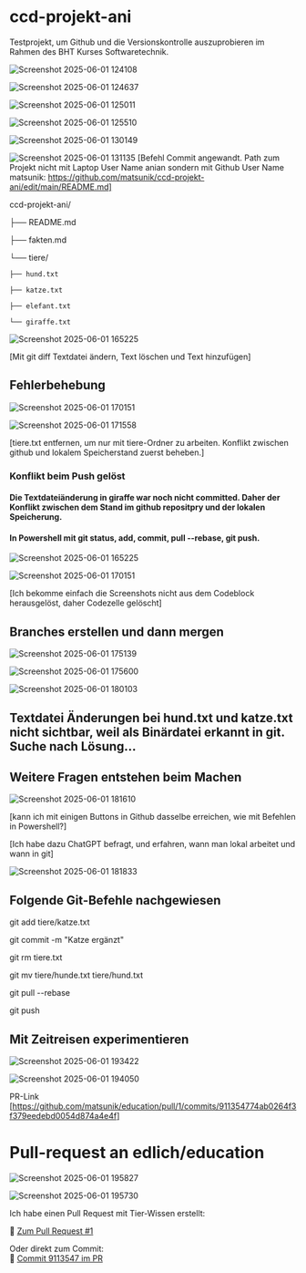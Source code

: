 # ccd-projekt-ani
Testprojekt, um Github und die Versionskontrolle auszuprobieren im Rahmen des BHT Kurses Softwaretechnik.

![Screenshot 2025-06-01 124108](https://github.com/user-attachments/assets/9db349db-40e3-486f-a64f-36cac3937a94)

![Screenshot 2025-06-01 124637](https://github.com/user-attachments/assets/70e1f1cf-7ae9-4d4c-b97c-517bb97f6b66)

![Screenshot 2025-06-01 125011](https://github.com/user-attachments/assets/a6e0d4b7-fd5b-4f5b-aaf8-45610659dc1c)

![Screenshot 2025-06-01 125510](https://github.com/user-attachments/assets/fcb95608-7c47-4e37-877d-95b690fe7e44)

![Screenshot 2025-06-01 130149](https://github.com/user-attachments/assets/01943818-22e3-4877-87ef-f42790325880)

![Screenshot 2025-06-01 131135](https://github.com/user-attachments/assets/14f9a4fe-d7a3-4217-885d-fd843e537917)
[Befehl Commit angewandt. Path zum Projekt nicht mit Laptop User Name anian sondern mit Github User Name matsunik: https://github.com/matsunik/ccd-projekt-ani/edit/main/README.md]

ccd-projekt-ani/

├── README.md

├── fakten.md

└── tiere/

    ├── hund.txt
    
    ├── katze.txt
    
    ├── elefant.txt
    
    └── giraffe.txt

    
![Screenshot 2025-06-01 165225](https://github.com/user-attachments/assets/20eea0c9-e3e7-4183-9a0c-a7ada46247a0)

[Mit git diff Textdatei ändern, Text löschen und Text hinzufügen]

## Fehlerbehebung

![Screenshot 2025-06-01 170151](https://github.com/user-attachments/assets/70ea5e57-5af3-4b9b-a36a-7a0c578d8dee)

![Screenshot 2025-06-01 171558](https://github.com/user-attachments/assets/a0e05b65-8694-455f-a304-0c2d8b4a1d7b)

[tiere.txt entfernen, um nur mit tiere-Ordner zu arbeiten. Konflikt zwischen github und lokalem Speicherstand zuerst beheben.]

###  Konflikt beim Push gelöst
#### Die Textdateiänderung in giraffe war noch nicht committed. Daher der Konflikt zwischen dem Stand im github repositpry und der lokalen Speicherung. 
#### In Powershell mit git status, add, commit, pull --rebase, git push.

![Screenshot 2025-06-01 165225](https://github.com/user-attachments/assets/5099aa8b-eaf7-4132-911a-2213596b81fc)

![Screenshot 2025-06-01 170151](https://github.com/user-attachments/assets/4a9e9a56-8fd2-4019-87ef-adecd6738800)

[Ich bekomme einfach die Screenshots nicht aus dem Codeblock herausgelöst, daher Codezelle gelöscht]

## Branches erstellen und dann mergen

![Screenshot 2025-06-01 175139](https://github.com/user-attachments/assets/02638502-7b2a-45bb-815c-db613c889e68)

![Screenshot 2025-06-01 175600](https://github.com/user-attachments/assets/05097f7e-b385-4fc6-90f2-e844f1256ee4)

![Screenshot 2025-06-01 180103](https://github.com/user-attachments/assets/0c37d576-9f0b-4559-be3b-600e3728c7cf)

## Textdatei Änderungen bei hund.txt und katze.txt nicht sichtbar, weil als Binärdatei erkannt in git. Suche nach Lösung...

## Weitere Fragen entstehen beim Machen

![Screenshot 2025-06-01 181610](https://github.com/user-attachments/assets/f002093e-d058-4660-bf68-34a76da84724)

[kann ich mit einigen Buttons in Github dasselbe erreichen, wie mit Befehlen in Powershell?]

[Ich habe dazu ChatGPT befragt, und erfahren, wann man lokal arbeitet und wann in git]

![Screenshot 2025-06-01 181833](https://github.com/user-attachments/assets/82b63266-9be0-418c-a5d4-44d04f67e950)

## Folgende Git-Befehle nachgewiesen

git add tiere/katze.txt

git commit -m "Katze ergänzt"

git rm tiere.txt

git mv tiere/hunde.txt tiere/hund.txt

git pull --rebase

git push

## Mit Zeitreisen experimentieren

![Screenshot 2025-06-01 193422](https://github.com/user-attachments/assets/9d87384a-2009-4e2b-96ef-864693dcbce7)

![Screenshot 2025-06-01 194050](https://github.com/user-attachments/assets/477d9488-47da-4ae2-a687-2881c94e05b2)

PR-Link [https://github.com/matsunik/education/pull/1/commits/911354774ab0264f3f379eedebd0054d874a4e4f]

# Pull-request an edlich/education

![Screenshot 2025-06-01 195827](https://github.com/user-attachments/assets/386d6701-4acc-49cb-9b30-0eeb7f23aa6f)

![Screenshot 2025-06-01 195730](https://github.com/user-attachments/assets/7ea5a23e-8673-4677-ad80-0b1945bffc7b)


Ich habe einen Pull Request mit Tier-Wissen erstellt:

🔗 [Zum Pull Request #1 ](https://github.com/matsunik/education/pull/1)

Oder direkt zum Commit:  
🔎 [Commit 9113547 im PR](https://github.com/matsunik/education/pull/1/commits/911354774ab0264f3f379eedebd0054d874a4e4f)

